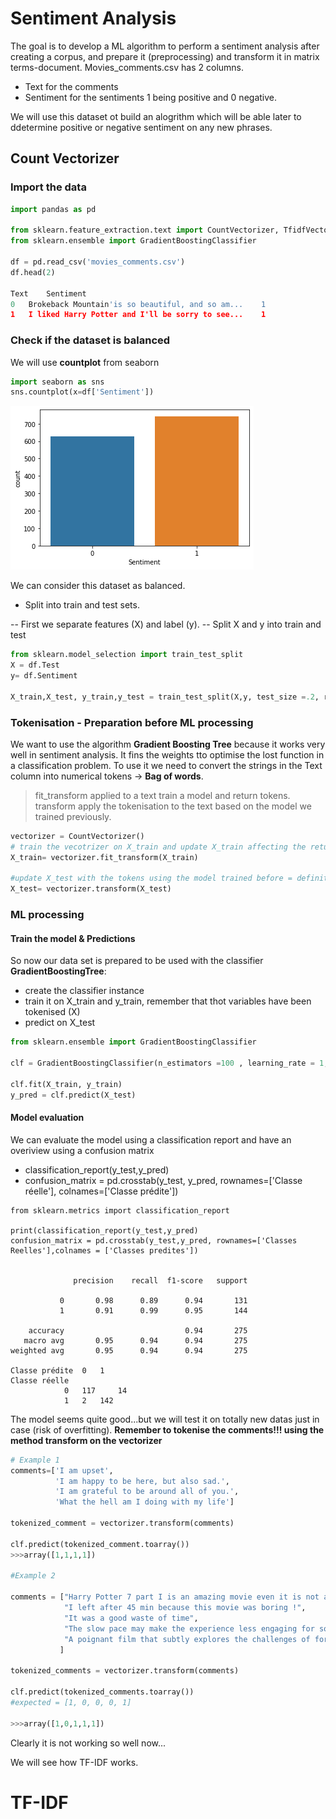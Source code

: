 # Sentiment Analysis

The goal is to develop a ML algorithm to perform a sentiment analysis after creating a corpus, and prepare it (preprocessing) and transform it in matrix terms-document.
Movies_comments.csv has 2 columns.
- Text for the comments
- Sentiment for the sentiments 1 being positive and 0 negative.

We will use this dataset ot build an alogrithm which will be able later to ddetermine positive or negative sentiment on any new phrases.


## Count Vectorizer

### Import the data


```python
import pandas as pd

from sklearn.feature_extraction.text import CountVectorizer, TfidfVectorizer
from sklearn.ensemble import GradientBoostingClassifier

df = pd.read_csv('movies_comments.csv')
df.head(2)

Text 	Sentiment
0 	Brokeback Mountain'is so beautiful, and so am... 	1
1 	I liked Harry Potter and I'll be sorry to see... 	1

```

### Check if the dataset is balanced

We will use **countplot** from seaborn

```python
import seaborn as sns
sns.countplot(x=df['Sentiment'])
```

![balanced_dataSet](./Images/countplot.png)

We can consider this dataset as balanced.

- Split into train and test sets.

-- First we separate features (X) and label (y).
-- Split X and y into train and test

```python
from sklearn.model_selection import train_test_split
X = df.Test
y= df.Sentiment

X_train,X_test, y_train,y_test = train_test_split(X,y, test_size =.2, random_state=234)

```

### Tokenisation - Preparation before ML processing
We want to use the algorithm **Gradient Boosting Tree** because it works very well in sentiment analysis. It fins the weights tto optimise the lost function in a classification problem. To use it we need to convert the strings in the Text column into numerical tokens -> **Bag of words**.


> fit_transform applied to a text train a model and return tokens. transform apply the tokenisation to the text based on the model we trained previously.

```python
vectorizer = CountVectorizer()
# train the vecotrizer on X_train and update X_train affecting the returned tokens = definition of fit_transform
X_train= vectorizer.fit_transform(X_train)

#update X_test with the tokens using the model trained before = definition of transform method
X_test= vectorizer.transform(X_test)

```

### ML processing

#### Train the model & Predictions

So now our data set is prepared to be used with the classifier **GradientBoostingTree**:
- create the classifier instance
- train it on X_train and y_train, remember that thot variables have been tokenised (X)
- predict on X_test

```python
from sklearn.ensemble import GradientBoostingClassifier

clf = GradientBoostingClassifier(n_estimators =100 , learning_rate = 1, max_depth=1, random_state=30)

clf.fit(X_train, y_train)
y_pred = clf.predict(X_test)

```


#### Model evaluation

We can evaluate the model using a classification report and have an overiview using a confusion matrix
- classification_report(y_test,y_pred)
- confusion_matrix = pd.crosstab(y_test, y_pred, rownames=['Classe réelle'], colnames=['Classe prédite'])

```
from sklearn.metrics import classification_report

print(classification_report(y_test,y_pred)
confusion_matrix = pd.crosstab(y_test,y_pred, rownames=['Classes Reelles'],colnames = ['Classes predites'])


              precision    recall  f1-score   support

           0       0.98      0.89      0.94       131
           1       0.91      0.99      0.95       144

    accuracy                           0.94       275
   macro avg       0.95      0.94      0.94       275
weighted avg       0.95      0.94      0.94       275

Classe prédite 	0 	1
Classe réelle 		
            0 	117 	14
            1 	2 	142

```

The model seems quite good...but we will test it on totally new datas just in case (risk of overfitting).
**Remember to tokenise the comments!!! using the method transform on the vectorizer**


```python
# Example 1
comments=['I am upset',
          'I am happy to be here, but also sad.',
          'I am grateful to be around all of you.',
          'What the hell am I doing with my life']

tokenized_comment = vectorizer.transform(comments)

clf.predict(tokenized_comment.toarray())
>>>array([1,1,1,1])

#Example 2

comments = ["Harry Potter 7 part I is an amazing movie even it is not adapted for children.", 
            "I left after 45 min because this movie was boring !", 
            "It was a good waste of time",
            "The slow pace may make the experience less engaging for some viewers.",
            "A poignant film that subtly explores the challenges of forbidden love, driven by remarkable performances."
           ]

tokenized_comments = vectorizer.transform(comments)

clf.predict(tokenized_comments.toarray())
#expected = [1, 0, 0, 0, 1]

>>>array([1,0,1,1,1])

```

Clearly it is not working so well now...

We will see how TF-IDF works.

# TF-IDF

